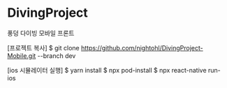 # DivingProject
풍덩 다이빙 모바일 프론트

[프로젝트 복사]
$ git clone https://github.com/nightohl/DivingProject-Mobile.git --branch dev

[ios 시뮬레이터 실행]
$ yarn install
$ npx pod-install
$ npx react-native run-ios
